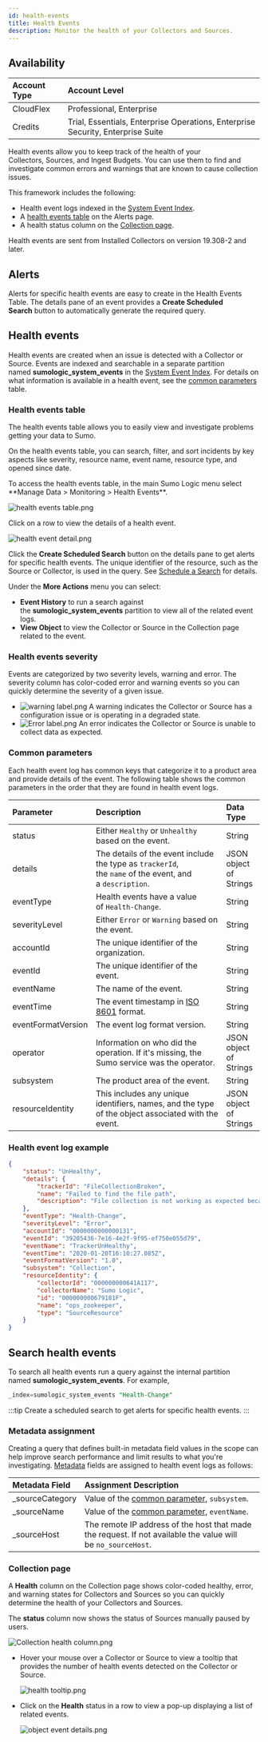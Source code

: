```yaml
---
id: health-events
title: Health Events
description: Monitor the health of your Collectors and Sources.
---
```


## Availability

| Account Type | Account Level |
|:--------------|:---------------------------------------------------------------------------------|
| CloudFlex | Professional, Enterprise |
| Credits | Trial, Essentials, Enterprise Operations, Enterprise Security, Enterprise Suite |

Health events allow you to keep track of the health of your Collectors, Sources, and Ingest Budgets. You can use them to find and investigate common errors and warnings that are known to cause collection issues. 

This framework includes the following:

* Health event logs indexed in the [System Event Index](/docs/manage/security/audit-indexes/system-event-index).
* A [health events table](#health-events-table) on the Alerts page.
* A health status column on the [Collection page](#collection-page).

Health events are sent from Installed Collectors on version 19.308-2 and
later.

## Alerts

Alerts for specific health events are easy to create in the Health Events Table. The details pane of an event provides a **Create Scheduled Search** button to automatically generate the required query.

## Health events

Health events are created when an issue is detected with a Collector or Source. Events are indexed and searchable in a separate partition named **sumologic_system_events** in the [System Event Index](/docs/manage/security/audit-indexes/system-event-index). For details on what information is available in a health event, see the [common parameters](#common-parameters) table.

### Health events table

The health events table allows you to easily view and investigate problems getting your data to Sumo.

On the health events table, you can search, filter, and sort incidents by key aspects like severity, resource name, event name, resource type, and opened since date.

<!--Kanso [**Classic UI**](/docs/get-started/sumo-logic-ui-classic). Kanso--> To access the health events table, in the main Sumo Logic menu select **Manage Data > Monitoring > Health Events**. 
<!--Kanso 
[**New UI**](/docs/get-started/sumo-logic-ui/). To access the health events table, in the top menu select **Configuration**, and then under **Data Collection** select **Health Events**. You can also click the **Go To...** menu at the top of the screen and select **Health Events**. 
 Kanso-->

![health events table.png](/img/health-events/health-events-table.png)

Click on a row to view the details of a health event.

![health event detail.png](/img/health-events/health-event-detail.png)

Click the **Create Scheduled Search** button on the details pane to get alerts for specific health events. The unique identifier of the resource, such as the Source or Collector, is used in the query. See [Schedule a Search](../alerts/scheduled-searches/schedule-search.md) for details.

Under the **More Actions** menu you can select:

* **Event History** to run a search against the **sumologic_system_events** partition to view all of the related event logs.
* **View Object** to view the Collector or Source in the Collection page related to the event.

### Health events severity

Events are categorized by two severity levels, warning and error. The severity column has color-coded error and warning events so you can quickly determine the severity of a given issue.

* ![warning label.png](/img/health-events/warning-label.png) A warning indicates the Collector or Source has a configuration issue or is operating in a degraded state.
* ![Error label.png](/img/health-events/Error-label.png) An error indicates the Collector or Source is unable to collect data as expected.

### Common parameters

Each health event log has common keys that categorize it to a product
area and provide details of the event. The following table shows the
common parameters in the order that they are found in health event logs.

| Parameter | Description | Data Type |
|:--|:--|:--|
| status | Either `Healthy` or `Unhealthy` based on the event. | String |
| details | The details of the event include the type as `trackerId`, the `name` of the event, and a `description`. | JSON object of Strings |
| eventType | Health events have a value of `Health-Change`. | String |
| severityLevel | Either `Error` or `Warning` based on the event. | String |
| accountId | The unique identifier of the organization. | String |
| eventId | The unique identifier of the event. | String |
| eventName | The name of the event. | String |
| eventTime | The event timestamp in [ISO 8601](https://en.wikipedia.org/wiki/ISO_8601) format. | String |
| eventFormatVersion | The event log format version. | String |
| operator | Information on who did the operation. If it's missing, the Sumo service was the operator. | JSON object of Strings |
| subsystem | The product area of the event. | String |
| resourceIdentity | This includes any unique identifiers, names, and the type of the object associated with the event. | JSON object of Strings |

### Health event log example

```json
{
    "status": "UnHealthy",
    "details": {
        "trackerId": "FileCollectionBroken",
        "name": "Failed to find the file path",
        "description": "File collection is not working as expected because of invalid path."
    },
    "eventType": "Health-Change",
    "severityLevel": "Error",
    "accountId": "0000000000000131",
    "eventId": "39205436-7e16-4e2f-9f95-ef750e055d79",
    "eventName": "TrackerUnHealthy",
    "eventTime": "2020-01-20T16:10:27.085Z",
    "eventFormatVersion": "1.0",
    "subsystem": "Collection",
    "resourceIdentity": {
        "collectorId": "000000000641A117",
        "collectorName": "Sumo Logic",
        "id": "000000000679181F",
        "name": "ops_zookeeper",
        "type": "SourceResource"
    }
}
```

## Search health events

To search all health events run a query against the internal partition
named **sumologic_system_events**. For example,  

```sql
_index=sumologic_system_events "Health-Change"
```

:::tip
Create a scheduled search to get alerts for specific health events.
:::

### Metadata assignment

Creating a query that defines built-in metadata field values in the scope can help improve search performance and limit results to what you're investigating. [Metadata](../search/get-started-with-search/search-basics/built-in-metadata.md) fields are assigned to health event logs as follows:

| **Metadata Field** | **Assignment Description** |
|:--|:--|
| _sourceCategory | Value of the [common parameter](#common-parameters), `subsystem`. |
| _sourceName | Value of the [common parameter](#common-parameters), `eventName`. |
| _sourceHost | The remote IP address of the host that made the request. If not available the value will be `no_sourceHost`. |

### Collection page

A **Health** column on the Collection page shows color-coded healthy, error, and warning states for Collectors and Sources so you can quickly determine the health of your Collectors and Sources.

The **status** column now shows the status of Sources manually paused by users.

![Collection health column.png](/img/health-events/Collection-health-column.png)

* Hover your mouse over a Collector or Source to view a tooltip that provides the number of health events detected on the Collector or Source.

    ![health tooltip.png](/img/health-events/health_tooltip.png)

* Click on the **Health** status in a row to view a pop-up displaying a list of related events.

    ![object event details.png](/img/health-events/object_event_details.png)
